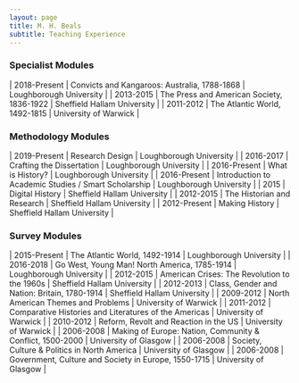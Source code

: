 ```yaml
---
layout: page
title: M. H. Beals
subtitle: Teaching Experience
---
```


### Specialist Modules

| 2018-Present | Convicts and Kangaroos: Australia, 1788-1868 | Loughborough University     |
| 2013-2015    | The Press and American Society, 1836-1922    | Sheffield Hallam University |
| 2011-2012    | The Atlantic World, 1492-1815                | University of Warwick       |

### Methodology Modules

| 2019-Present | Research Design                                      | Loughborough University     |
| 2016-2017    | Crafting the Dissertation                            | Loughborough University     |
| 2016-Present | What is History?                                     | Loughborough University     |
| 2016-Present | Introduction to Academic Studies / Smart Scholarship | Loughborough University     |
| 2015         | Digital History                                      | Sheffield Hallam University |
| 2012-2015    | The Historian and Research                           | Sheffield Hallam University |
| 2012-Present | Making History                                       | Sheffield Hallam University |

### Survey Modules

| 2015-Present | The Atlantic World, 1492-1914                             | Loughborough University     |
| 2016-2018    | Go West, Young Man\! North America, 1785-1914             | Loughborough University     |
| 2012-2015    | American Crises: The Revolution to the 1960s              | Sheffield Hallam University |
| 2012-2013    | Class, Gender and Nation: Britain, 1780-1914              | Sheffield Hallam University |
| 2009-2012    | North American Themes and Problems                        | University of Warwick       |
| 2011-2012    | Comparative Histories and Literatures of the Americas     | University of Warwick       |
| 2010-2012    | Reform, Revolt and Reaction in the US                     | University of Warwick       |
| 2006-2008    | Making of Europe: Nation, Community & Conflict, 1500-2000 | University of Glasgow       |
| 2006-2008    | Society, Culture & Politics in North America              | University of Glasgow       |
| 2006-2008    | Government, Culture and Society in Europe, 1550-1715      | University of Glasgow       |
